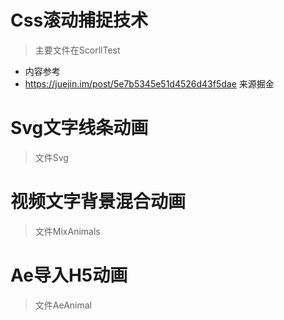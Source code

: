 # Css滚动捕捉技术
> 主要文件在ScorllTest
  - 内容参考
  - https://juejin.im/post/5e7b5345e51d4526d43f5dae 来源掘金
# Svg文字线条动画
> 文件Svg
# 视频文字背景混合动画
> 文件MixAnimals
# Ae导入H5动画
> 文件AeAnimal
